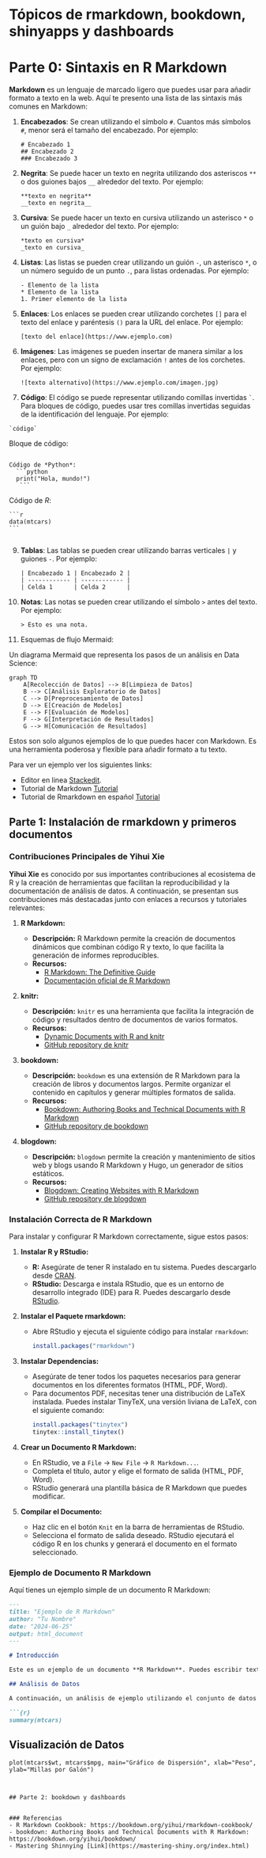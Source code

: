 # Tópicos de rmarkdown, bookdown, shinyapps y dashboards

# Parte 0: Sintaxis en R Markdown

**Markdown** es un lenguaje de marcado ligero que puedes usar para añadir formato a texto en la web. Aquí te presento una lista de las sintaxis más comunes en Markdown:

1. **Encabezados**: Se crean utilizando el símbolo `#`. Cuantos más símbolos `#`, menor será el tamaño del encabezado. Por ejemplo:
    ```
    # Encabezado 1
    ## Encabezado 2
    ### Encabezado 3
    ```

2. **Negrita**: Se puede hacer un texto en negrita utilizando dos asteriscos `**` o dos guiones bajos `__` alrededor del texto. Por ejemplo:
    ```
    **texto en negrita**
    __texto en negrita__
    ```

3. **Cursiva**: Se puede hacer un texto en cursiva utilizando un asterisco `*` o un guión bajo `_` alrededor del texto. Por ejemplo:
    ```
    *texto en cursiva*
    _texto en cursiva_
    ```

4. **Listas**: Las listas se pueden crear utilizando un guión `-`, un asterisco `*`, o un número seguido de un punto `.`, para listas ordenadas. Por ejemplo:
    ```
    - Elemento de la lista
    * Elemento de la lista
    1. Primer elemento de la lista
    ```

5. **Enlaces**: Los enlaces se pueden crear utilizando corchetes `[]` para el texto del enlace y paréntesis `()` para la URL del enlace. Por ejemplo:
    ```
    [texto del enlace](https://www.ejemplo.com)
    ```

6. **Imágenes**: Las imágenes se pueden insertar de manera similar a los enlaces, pero con un signo de exclamación `!` antes de los corchetes. Por ejemplo:
    ```
    ![texto alternativo](https://www.ejemplo.com/imagen.jpg)
    ```

7. **Código**: El código se puede representar utilizando comillas invertidas `` ` ``. Para bloques de código, puedes usar tres comillas invertidas seguidas de la identificación del lenguaje. Por ejemplo:

```
`código`
```

 Bloque de código:
 ```

Código de *Python*:
   ```python
   print("Hola, mundo!")
    ```

``` 

Código de *R*:

    ```r
    data(mtcars)
    ```

```

```

9. **Tablas**: Las tablas se pueden crear utilizando barras verticales `|` y guiones `-`. Por ejemplo:
    ```
    | Encabezado 1 | Encabezado 2 |
    | ------------ | ------------ |
    | Celda 1      | Celda 2      |
    ```

10. **Notas**: Las notas se pueden crear utilizando el símbolo `>` antes del texto. Por ejemplo:
    ```
    > Esto es una nota.
    ```

11. Esquemas de flujo Mermaid:

Un diagrama Mermaid que representa los pasos de un análisis en Data Science:

```mermaid
graph TD
    A[Recolección de Datos] --> B[Limpieza de Datos]
    B --> C[Análisis Exploratorio de Datos]
    C --> D[Preprocesamiento de Datos]
    D --> E[Creación de Modelos]
    E --> F[Evaluación de Modelos]
    F --> G[Interpretación de Resultados]
    G --> H[Comunicación de Resultados]
```



Estos son solo algunos ejemplos de lo que puedes hacer con Markdown. Es una herramienta poderosa y flexible para añadir formato a tu texto.


Para ver un ejemplo ver los siguientes links:
- Editor en linea [Stackedit](https://stackedit.io/).
- Tutorial de Markdown [Tutorial](https://tutorialmarkdown.com/guia)
- Tutorial de Rmarkdown en español [Tutorial](https://bookdown.org/gboccardo/manual-ED-UCH/introduccion-al-uso-de-rmarkdown-para-la-compilacion-de-resultados-de-rstudio-en-diferentes-formatos.html)  
## Parte 1: Instalación de rmarkdown y primeros documentos

### Contribuciones Principales de Yihui Xie

**Yihui Xie** es conocido por sus importantes contribuciones al ecosistema de R y la creación de herramientas que facilitan la reproducibilidad y la documentación de análisis de datos. A continuación, se presentan sus contribuciones más destacadas junto con enlaces a recursos y tutoriales relevantes:

1. **R Markdown:**
   - **Descripción:** R Markdown permite la creación de documentos dinámicos que combinan código R y texto, lo que facilita la generación de informes reproducibles.
   - **Recursos:**
     - [R Markdown: The Definitive Guide](https://bookdown.org/yihui/rmarkdown/)
     - [Documentación oficial de R Markdown](https://rmarkdown.rstudio.com/)

2. **knitr:**
   - **Descripción:** `knitr` es una herramienta que facilita la integración de código y resultados dentro de documentos de varios formatos.
   - **Recursos:**
     - [Dynamic Documents with R and knitr](https://yihui.org/knitr/)
     - [GitHub repository de knitr](https://github.com/yihui/knitr)

3. **bookdown:**
   - **Descripción:** `bookdown` es una extensión de R Markdown para la creación de libros y documentos largos. Permite organizar el contenido en capítulos y generar múltiples formatos de salida.
   - **Recursos:**
     - [Bookdown: Authoring Books and Technical Documents with R Markdown](https://bookdown.org/yihui/bookdown/)
     - [GitHub repository de bookdown](https://github.com/rstudio/bookdown)

4. **blogdown:**
   - **Descripción:** `blogdown` permite la creación y mantenimiento de sitios web y blogs usando R Markdown y Hugo, un generador de sitios estáticos.
   - **Recursos:**
     - [Blogdown: Creating Websites with R Markdown](https://bookdown.org/yihui/blogdown/)
     - [GitHub repository de blogdown](https://github.com/rstudio/blogdown)

### Instalación Correcta de R Markdown

Para instalar y configurar R Markdown correctamente, sigue estos pasos:

1. **Instalar R y RStudio:**
   - **R:** Asegúrate de tener R instalado en tu sistema. Puedes descargarlo desde [CRAN](https://cran.r-project.org/).
   - **RStudio:** Descarga e instala RStudio, que es un entorno de desarrollo integrado (IDE) para R. Puedes descargarlo desde [RStudio](https://rstudio.com/products/rstudio/download/).

2. **Instalar el Paquete rmarkdown:**
   - Abre RStudio y ejecuta el siguiente código para instalar `rmarkdown`:
     ```r
     install.packages("rmarkdown")
     ```

3. **Instalar Dependencias:**
   - Asegúrate de tener todos los paquetes necesarios para generar documentos en los diferentes formatos (HTML, PDF, Word).
   - Para documentos PDF, necesitas tener una distribución de LaTeX instalada. Puedes instalar TinyTeX, una versión liviana de LaTeX, con el siguiente comando:
     ```r
     install.packages("tinytex")
     tinytex::install_tinytex()
     ```

4. **Crear un Documento R Markdown:**
   - En RStudio, ve a `File` -> `New File` -> `R Markdown...`.
   - Completa el título, autor y elige el formato de salida (HTML, PDF, Word).
   - RStudio generará una plantilla básica de R Markdown que puedes modificar.

5. **Compilar el Documento:**
   - Haz clic en el botón `Knit` en la barra de herramientas de RStudio.
   - Selecciona el formato de salida deseado. RStudio ejecutará el código R en los chunks y generará el documento en el formato seleccionado.

### Ejemplo de Documento R Markdown

Aquí tienes un ejemplo simple de un documento R Markdown:

```markdown
---
title: "Ejemplo de R Markdown"
author: "Tu Nombre"
date: "2024-06-25"
output: html_document
---

# Introducción

Este es un ejemplo de un documento **R Markdown**. Puedes escribir texto normalmente y agregar código R.

## Análisis de Datos

A continuación, un análisis de ejemplo utilizando el conjunto de datos `mtcars`.

```{r}
summary(mtcars)
```

## Visualización de Datos

```{r}
plot(mtcars$wt, mtcars$mpg, main="Gráfico de Dispersión", xlab="Peso", ylab="Millas por Galón")
```
```


## Parte 2: bookdown y dashboards


### Referencias
- R Markdown Cookbook: https://bookdown.org/yihui/rmarkdown-cookbook/
- bookdown: Authoring Books and Technical Documents with R Markdown: https://bookdown.org/yihui/bookdown/
- Mastering Shinnying [Link](https://mastering-shiny.org/index.html)

